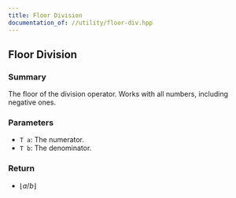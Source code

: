 ```yaml
---
title: Floor Division
documentation_of: //utility/floor-div.hpp
---
```


## Floor Division

### Summary
The floor of the division operator. Works with all numbers, including negative ones. 

### Parameters
- `T a`: The numerator.
- `T b`: The denominator.

### Return
- $\lfloor a / b \rfloor$